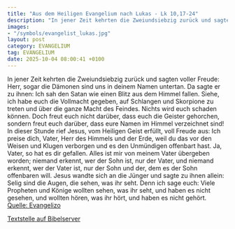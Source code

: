 ```yaml
---
title: "Aus dem Heiligen Evangelium nach Lukas - Lk 10,17-24"
description: "In jener Zeit kehrten die Zweiundsiebzig zurück und sagten voller Freude: Herr, sogar die Dämonen sind uns in deinem Namen untertan. Da sagte er zu ihnen: Ich sah den Satan wie einen Blitz aus dem Himmel fallen. Siehe, ich habe euch die Vollmacht gegeben, auf Schlangen und Skorpi...."
images:
- "/symbols/evangelist_lukas.jpg"
layout: post
category: EVANGELIUM
tag: EVANGELIUM
date: 2025-10-04 08:00:41 +0100
---
```

In jener Zeit kehrten die Zweiundsiebzig zurück und sagten voller Freude: Herr, sogar die Dämonen sind uns in deinem Namen untertan.
Da sagte er zu ihnen: Ich sah den Satan wie einen Blitz aus dem Himmel fallen.
Siehe, ich habe euch die Vollmacht gegeben, auf Schlangen und Skorpione zu treten und über die ganze Macht des Feindes.<!--more--> Nichts wird euch schaden können.
Doch freut euch nicht darüber, dass euch die Geister gehorchen, sondern freut euch darüber, dass eure Namen im Himmel verzeichnet sind!
In dieser Stunde rief Jesus, vom Heiligen Geist erfüllt, voll Freude aus: Ich preise dich, Vater, Herr des Himmels und der Erde, weil du das vor den Weisen und Klugen verborgen und es den Unmündigen offenbart hast. Ja, Vater, so hat es dir gefallen.
Alles ist mir von meinem Vater übergeben worden; niemand erkennt, wer der Sohn ist, nur der Vater, und niemand erkennt, wer der Vater ist, nur der Sohn und der, dem es der Sohn offenbaren will.
Jesus wandte sich an die Jünger und sagte zu ihnen allein: Selig sind die Augen, die sehen, was ihr seht.
Denn ich sage euch: Viele Propheten und Könige wollten sehen, was ihr seht, und haben es nicht gesehen, und wollten hören, was ihr hört, und haben es nicht gehört.<br>
[Quelle: Evangelizo](https://evangeliumtagfuertag.org/DE/gospel)

[Textstelle auf Bibelserver](https://www.bibleserver.com/EU/Lukas10,17-24)
